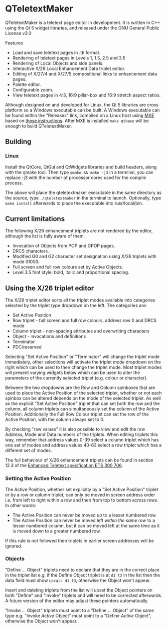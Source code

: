# QTeletextMaker
QTeletextMaker is a teletext page editor in development. It is written in C++ using the Qt 5 widget libraries, and released under the GNU General Public License v3.0

Features
- Load and save teletext pages in .tti format.
- Rendering of teletext pages in Levels 1, 1.5, 2.5 and 3.5
- Rendering of Local Objects and side panels.
- Interactive X/26 Local Enhancement Data triplet editor.
- Editing of X/27/4 and X/27/5 compositional links to enhancement data pages.
- Palette editor.
- Configurable zoom.
- View teletext pages in 4:3, 16:9 pillar-box and 16:9 stretch aspect ratios.

Although designed on and developed for Linux, the Qt 5 libraries are cross platform so a Windows executable can be built. A Windows executable can be found within the "Releases" link, compiled on a Linux host using [MXE](https://github.com/mxe/mxe) based on [these instructions](https://blog.8bitbuddhism.com/2018/08/22/cross-compiling-windows-applications-with-mxe/). After MXE is installed `make qtbase` will be enough to build QTeletextMaker.

## Building
### Linux
Install the QtCore, QtGui and QtWidgets libraries and build headers, along with the qmake tool. Then type `qmake && make -j3` in a terminal, you can replace -j3 with the number of processor cores used for the compile process.

The above will place the qteletextmaker executable in the same directory as the source, type `./qteletextmaker` in the terminal to launch. Optionally, type `make install` afterwards to place the executable into /usr/local/bin.

## Current limitations
The following X/26 enhancement triplets are not rendered by the editor, although the list is fully aware of them.
- Invocation of Objects from POP and GPOP pages.
- DRCS characters.
- Modified G0 and G2 character set designation using X/26 triplets with mode 01000.
- Full screen and full row colours set by Active Objects.
- Level 3.5 font style: bold, italic and proportional spacing.

## Using the X/26 triplet editor
The X/26 triplet editor sorts all the triplet modes available into categories selected by the triplet *type* dropdown on the left. The categories are:
- Set Active Position
- Row triplet - full screen and full row colours, address row 0 and DRCS mode
- Column triplet - non-spacing attributes and overwriting characters
- Object - invocations and definitions
- Terminator
- PDC/reserved

Selecting "Set Active Position" or "Terminator" will change the triplet mode immediately, other selections will activate the triplet *mode* dropdown on the right which can be used to then change the triplet mode. Most triplet modes will present varying widgets below which can be used to alter the parameters of the currently selected triplet (e.g. colour or character).

Between the two dropdowns are the Row and Column spinboxes that are used to place the Active Position of the selected triplet, whether or not each spinbox can be altered depends on the mode of the selected triplet. As well as the explicit "Set Active Position" triplet that can set both the row and the column, all column triplets can simultaneously set the column of the Active Position. Additionally the Full Row Colour triplet can set the row of the Active Position, with the column always set to 0.

By checking "raw values" it is also possible to view and edit the raw Address, Mode and Data numbers of the triplets. When editing triplets this way, remember that address values 0-39 select a column triplet which has one set of modes and address values 40-63 select a row triplet which has a different set of modes.

The full behaviour of X/26 enhancement triplets can be found in section 12.3 of the [Enhanced Teletext specification ETS 300 706](https://web.archive.org/web/20160326062859/https://www.phecap.nl/download/enhenced-teletext-specs.pdf).

### Setting the Active Position
The Active Position, whether set explicitly by a "Set Active Position" triplet or by a row or column triplet, can only be moved in screen address order i.e. from left to right within a row and then from top to bottom across rows. In other words:
- The Active Position can never be moved up to a lesser numbered row.
- The Active Position can never be moved left *within the same row* to a lesser numbered column, but it can be moved left at the same time as it is moved down to a greater numbered row.

If this rule is not followed then triplets in earlier screen addresses will be ignored.

### Objects
"Define ... Object" triplets need to declare that they are in the correct place in the triplet list e.g. if the Define Object triplet is at `d1 t3` in the list then the data field must show `Local: d1 t3`, otherwise the Object won't appear.

Insert and deleting triplets from the list will upset the Object pointers on both "Define" and "Invoke" triplets and will need to be corrected afterwards. A future version of the editor may adjust these pointers automatically.

"Invoke ... Object" triplets must point to a "Define ... Object" of the same type e.g. "Invoke *Active* Object" must point to a "Define *Active* Object", otherwise the Object won't appear.
